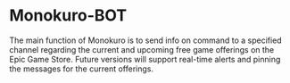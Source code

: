 # Monokuro-BOT
The main function of Monokuro is to send info on command to a specified channel regarding the current and upcoming free game offerings on the Epic Game Store.
Future versions will support real-time alerts and pinning the messages for the current offerings.
